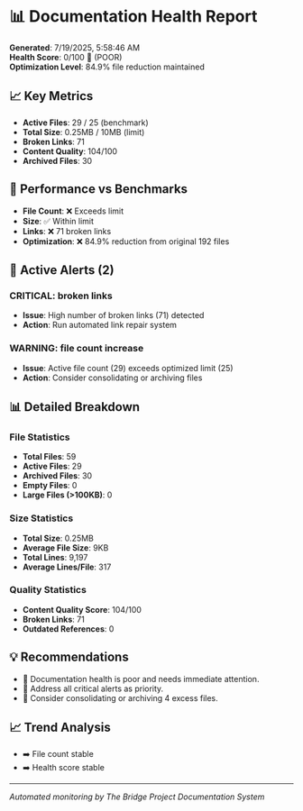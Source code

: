 # 📊 Documentation Health Report
**Generated**: 7/19/2025, 5:58:46 AM  
**Health Score**: 0/100 🔴 (POOR)  
**Optimization Level**: 84.9% file reduction maintained  

## 📈 Key Metrics
- **Active Files**: 29 / 25 (benchmark)
- **Total Size**: 0.25MB / 10MB (limit)
- **Broken Links**: 71
- **Content Quality**: 104/100
- **Archived Files**: 30

## 🎯 Performance vs Benchmarks
- **File Count**: ❌ Exceeds limit
- **Size**: ✅ Within limit
- **Links**: ❌ 71 broken links
- **Optimization**: ❌ 84.9% reduction from original 192 files


## 🚨 Active Alerts (2)

### CRITICAL: broken links
- **Issue**: High number of broken links (71) detected
- **Action**: Run automated link repair system


### WARNING: file count increase
- **Issue**: Active file count (29) exceeds optimized limit (25)
- **Action**: Consider consolidating or archiving files



## 📊 Detailed Breakdown
### File Statistics
- **Total Files**: 59
- **Active Files**: 29
- **Archived Files**: 30
- **Empty Files**: 0
- **Large Files (>100KB)**: 0

### Size Statistics  
- **Total Size**: 0.25MB
- **Average File Size**: 9KB
- **Total Lines**: 9,197
- **Average Lines/File**: 317

### Quality Statistics
- **Content Quality Score**: 104/100
- **Broken Links**: 71
- **Outdated References**: 0

## 💡 Recommendations
- 🔴 Documentation health is poor and needs immediate attention.
- 🚨 Address all critical alerts as priority.
- 📁 Consider consolidating or archiving 4 excess files.

## 📈 Trend Analysis
- ➡️ File count stable
- ➡️ Health score stable

---
*Automated monitoring by The Bridge Project Documentation System*
